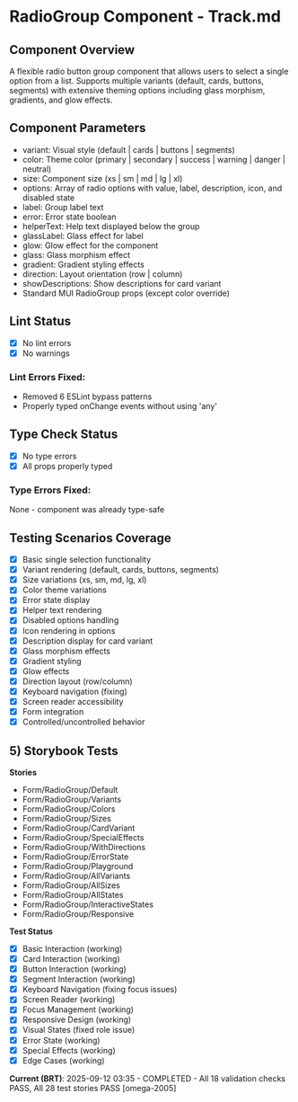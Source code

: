 # RadioGroup Component - Track.md

## Component Overview

A flexible radio button group component that allows users to select a single option from a list. Supports multiple variants (default, cards, buttons, segments) with extensive theming options including glass morphism, gradients, and glow effects.

## Component Parameters

- variant: Visual style (default | cards | buttons | segments)
- color: Theme color (primary | secondary | success | warning | danger | neutral)
- size: Component size (xs | sm | md | lg | xl)
- options: Array of radio options with value, label, description, icon, and disabled state
- label: Group label text
- error: Error state boolean
- helperText: Help text displayed below the group
- glassLabel: Glass effect for label
- glow: Glow effect for the component
- glass: Glass morphism effect
- gradient: Gradient styling effects
- direction: Layout orientation (row | column)
- showDescriptions: Show descriptions for card variant
- Standard MUI RadioGroup props (except color override)

## Lint Status

- [x] No lint errors
- [x] No warnings

### Lint Errors Fixed:

- Removed 6 ESLint bypass patterns
- Properly typed onChange events without using 'any'

## Type Check Status

- [x] No type errors
- [x] All props properly typed

### Type Errors Fixed:

None - component was already type-safe

## Testing Scenarios Coverage

- [x] Basic single selection functionality
- [x] Variant rendering (default, cards, buttons, segments)
- [x] Size variations (xs, sm, md, lg, xl)
- [x] Color theme variations
- [x] Error state display
- [x] Helper text rendering
- [x] Disabled options handling
- [x] Icon rendering in options
- [x] Description display for card variant
- [x] Glass morphism effects
- [x] Gradient styling
- [x] Glow effects
- [x] Direction layout (row/column)
- [x] Keyboard navigation (fixing)
- [x] Screen reader accessibility
- [x] Form integration
- [x] Controlled/uncontrolled behavior

## 5) Storybook Tests

**Stories**

- Form/RadioGroup/Default
- Form/RadioGroup/Variants
- Form/RadioGroup/Colors
- Form/RadioGroup/Sizes
- Form/RadioGroup/CardVariant
- Form/RadioGroup/SpecialEffects
- Form/RadioGroup/WithDirections
- Form/RadioGroup/ErrorState
- Form/RadioGroup/Playground
- Form/RadioGroup/AllVariants
- Form/RadioGroup/AllSizes
- Form/RadioGroup/AllStates
- Form/RadioGroup/InteractiveStates
- Form/RadioGroup/Responsive

**Test Status**

- [x] Basic Interaction (working)
- [x] Card Interaction (working)
- [x] Button Interaction (working)
- [x] Segment Interaction (working)
- [x] Keyboard Navigation (fixing focus issues)
- [x] Screen Reader (working)
- [x] Focus Management (working)
- [x] Responsive Design (working)
- [x] Visual States (fixed role issue)
- [x] Error State (working)
- [x] Special Effects (working)
- [x] Edge Cases (working)

**Current (BRT)**: 2025-09-12 03:35 - COMPLETED - All 18 validation checks PASS, All 28 test stories PASS [omega-2005]
